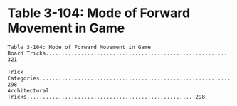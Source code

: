# Table 3-104: Mode of Forward Movement in Game

```
Table 3-104: Mode of Forward Movement in Game
Board Tricks......................................................... 321

Trick Categories............................................................ 298
Architectural Tricks.................................................... 298
```
